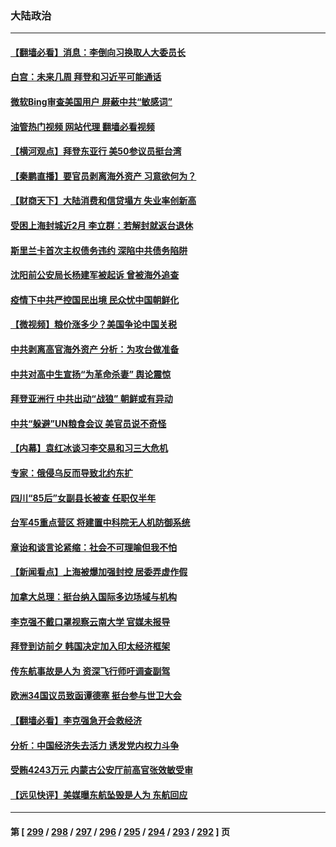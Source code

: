 ### 大陆政治
---
#### [【翻墙必看】消息：李倒向习换取人大委员长](../../pages/ncid277/n13741193.md?05201245) 
#### [白宫：未来几周 拜登和习近平可能通话](../../pages/ncid277/n13741150.md?05201245) 
#### [微软Bing审查美国用户 屏蔽中共“敏感词”](../../pages/ncid277/n13741031.md?05201245) 
#### [油管热门视频 网站代理 翻墙必看视频](http://209.222.30.114:81/youtube.html?05201245)
#### [【横河观点】拜登东亚行 美50参议员挺台湾](../../pages/ncid277/n13741104.md?05201245) 
#### [【秦鹏直播】要官员剥离海外资产 习意欲何为？](../../pages/ncid277/n13741091.md?05201245) 
#### [【财商天下】大陆消费和信贷塌方 失业率创新高](../../pages/ncid277/n13741053.md?05201245) 
#### [受困上海封城近2月 李立群：若解封就返台退休](../../pages/ncid277/n13741038.md?05201245) 
#### [斯里兰卡首次主权债务违约 深陷中共债务陷阱](../../pages/ncid277/n13741033.md?05201245) 
#### [沈阳前公安局长杨建军被起诉 曾被海外追查](../../pages/ncid277/n13740809.md?05201245) 
#### [疫情下中共严控国民出境 民众忧中国朝鲜化](../../pages/ncid277/n13740920.md?05201245) 
#### [【微视频】粮价涨多少？美国争论中国关税](../../pages/ncid277/n13740815.md?05201245) 
#### [中共剥离高官海外资产 分析：为攻台做准备](../../pages/ncid277/n13740959.md?05201245) 
#### [中共对高中生宣扬“为革命杀妻” 舆论震惊](../../pages/ncid277/n13740899.md?05201245) 
#### [拜登亚洲行 中共出动“战狼” 朝鲜或有异动](../../pages/ncid277/n13740664.md?05201245) 
#### [中共“躲避”UN粮食会议 美官员说不奇怪](../../pages/ncid277/n13740742.md?05201245) 
#### [【内幕】袁红冰谈习李交易和习三大危机](../../pages/ncid277/n13740721.md?05201245) 
#### [专家：俄侵乌反而导致北约东扩](../../pages/ncid277/n13740571.md?05201245) 
#### [四川“85后”女副县长被查 任职仅半年](../../pages/ncid277/n13740564.md?05201245) 
#### [台军45重点营区 将建置中科院无人机防御系统](../../pages/ncid277/n13740503.md?05201245) 
#### [章诒和谈言论紧缩：社会不可理喻但我不怕](../../pages/ncid277/n13740493.md?05201245) 
#### [【新闻看点】上海被爆加强封控 居委弄虚作假](../../pages/ncid277/n13740247.md?05201245) 
#### [加拿大总理：挺台纳入国际多边场域与机构](../../pages/ncid277/n13740395.md?05201245) 
#### [李克强不戴口罩视察云南大学 官媒未报导](../../pages/ncid277/n13740385.md?05201245) 
#### [拜登到访前夕 韩国决定加入印太经济框架](../../pages/ncid277/n13740458.md?05201245) 
#### [传东航事故是人为 资深飞行师吁调查副驾](../../pages/ncid277/n13740449.md?05201245) 
#### [欧洲34国议员致函谭德塞 挺台参与世卫大会](../../pages/ncid277/n13740374.md?05201245) 
#### [【翻墙必看】李克强急开会救经济](../../pages/ncid277/n13740427.md?05201245) 
#### [分析：中国经济失去活力 诱发党内权力斗争](../../pages/ncid277/n13740219.md?05201245) 
#### [受贿4243万元 内蒙古公安厅前高官张效敏受审](../../pages/ncid277/n13740317.md?05201245) 
#### [【远见快评】美媒曝东航坠毁是人为 东航回应](../../pages/ncid277/n13740248.md?05201245) 

---
#### 第 [ [299](./299.md?05201245) / [298](./298.md?05201245) / [297](./297.md?05201245) / [296](./296.md?05201245) / [295](./295.md?05201245) / [294](./294.md?05201245) / [293](./293.md?05201245) / [292](./292.md?05201245) ] 页
